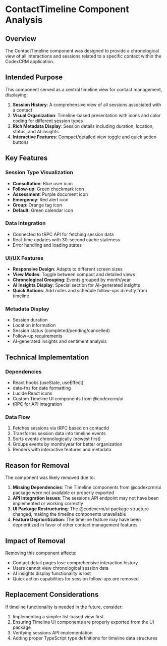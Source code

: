# ContactTimeline Component Analysis

## Overview
The ContactTimeline component was designed to provide a chronological view of all interactions and sessions related to a specific contact within the CodexCRM application.

## Intended Purpose
This component served as a central timeline view for contact management, displaying:

1. **Session History**: A comprehensive view of all sessions associated with a contact
2. **Visual Organization**: Timeline-based presentation with icons and color coding for different session types
3. **Rich Metadata Display**: Session details including duration, location, status, and AI insights
4. **Interactive Features**: Compact/detailed view toggle and quick action buttons

## Key Features

### Session Type Visualization
- **Consultation**: Blue user icon
- **Follow-up**: Green checkmark icon
- **Assessment**: Purple document icon
- **Emergency**: Red alert icon
- **Group**: Orange tag icon
- **Default**: Green calendar icon

### Data Integration
- Connected to tRPC API for fetching session data
- Real-time updates with 30-second cache staleness
- Error handling and loading states

### UI/UX Features
- **Responsive Design**: Adapts to different screen sizes
- **View Modes**: Toggle between compact and detailed views
- **Chronological Grouping**: Events grouped by month/year
- **AI Insights Display**: Special section for AI-generated insights
- **Quick Actions**: Add notes and schedule follow-ups directly from timeline

### Metadata Display
- Session duration
- Location information
- Session status (completed/pending/cancelled)
- Follow-up requirements
- AI-generated insights and sentiment analysis

## Technical Implementation

### Dependencies
- React hooks (useState, useEffect)
- date-fns for date formatting
- Lucide React icons
- Custom Timeline UI components from @codexcrm/ui
- tRPC for API integration

### Data Flow
1. Fetches sessions via tRPC based on contactId
2. Transforms session data into timeline events
3. Sorts events chronologically (newest first)
4. Groups events by month/year for better organization
5. Renders with interactive features and metadata

## Reason for Removal
The component was likely removed due to:

1. **Missing Dependencies**: The Timeline components from @codexcrm/ui package were not available or properly exported
2. **API Integration Issues**: The sessions API endpoint may not have been implemented or working correctly
3. **UI Package Restructuring**: The @codexcrm/ui package structure changed, making the timeline components unavailable
4. **Feature Deprioritization**: The timeline feature may have been deprioritized in favor of other contact management features

## Impact of Removal
Removing this component affects:
- Contact detail pages lose comprehensive interaction history
- Users cannot view chronological session data
- AI insights display functionality is lost
- Quick action capabilities for session follow-ups are removed

## Replacement Considerations
If timeline functionality is needed in the future, consider:
1. Implementing a simpler list-based view first
2. Ensuring Timeline UI components are properly exported from the UI package
3. Verifying sessions API implementation
4. Adding proper TypeScript type definitions for timeline data structures